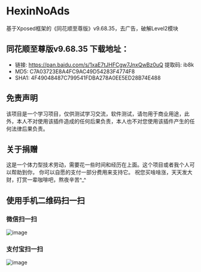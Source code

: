 # HexinNoAds
基于Xposed框架的《同花顺至尊版》v9.68.35，去广告，破解Level2模块

## 同花顺至尊版v9.68.35 下载地址：
- 链接: https://pan.baidu.com/s/1xaE7tJHFCgw7JnxQwBz0uQ 提取码: ib8k 
- MD5: C7A03723E8A4FC9AC49D54283F4774F8
- SHA1: 4F49048487C799541FDBA278A0EE5ED28B74E488

## 免责声明
该项目是一个学习项目，仅供测试学习交流，软件测试，请勿用于商业用途，此外，本人不对使用该插件造成的任何后果负责，本人也不对您使用该插件产生的任何法律后果负责。

## 关于捐赠
这是一个体力型技术劳动，需要花一些时间和经历在上面。这个项目或者我个人可以帮助到你， 你可以自愿的支付一部分费用来支持它。
祝您买啥啥涨，天天发大财，打赏一辈咖啡吧，熬夜辛苦^_^


## 使用手机二维码扫一扫

### 微信扫一扫 
![image](https://github.com/ohyeah521/NoAds-For-YouTube/raw/master/images/wechat.jpg)

### 支付宝扫一扫
![image](https://github.com/ohyeah521/NoAds-For-YouTube/raw/master/images/alipay.jpg)
